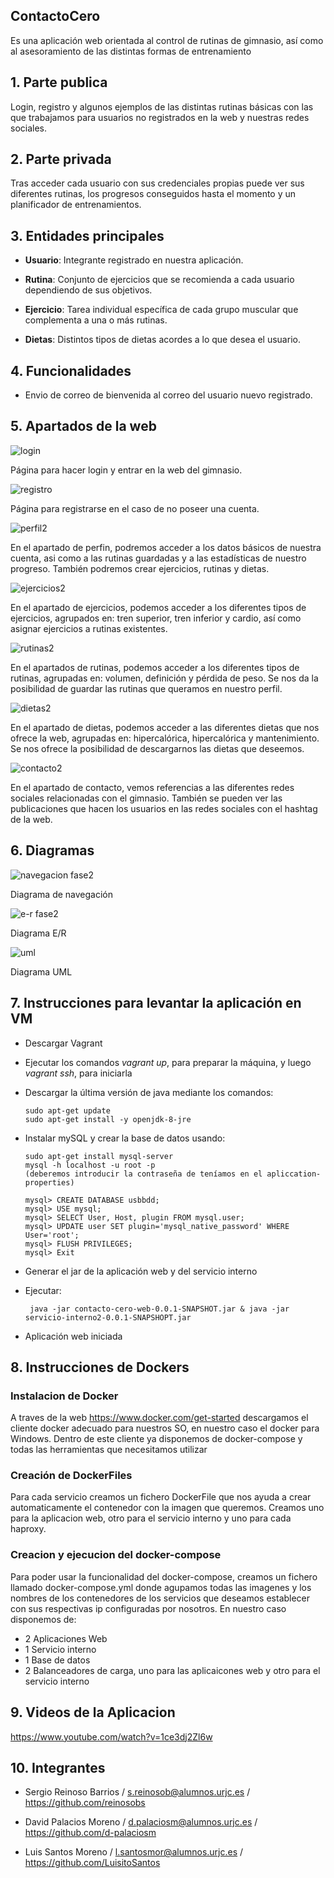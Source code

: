 ## ContactoCero
Es una aplicación web orientada al control de rutinas de gimnasio, así como al asesoramiento de las distintas formas de entrenamiento  

## 1. Parte publica
Login, registro y algunos ejemplos de las distintas rutinas básicas con las que trabajamos para usuarios no registrados en la web y nuestras redes sociales.

## 2. Parte privada
Tras acceder cada usuario con sus credenciales propias puede ver sus diferentes rutinas, los progresos conseguidos hasta el momento y un planificador de entrenamientos.

## 3. Entidades principales
   - **Usuario**: Integrante registrado en nuestra aplicación.

   - **Rutina**: Conjunto de ejercicios que se recomienda a cada usuario dependiendo de sus objetivos.

   - **Ejercicio**: Tarea individual específica de cada grupo muscular que complementa a una o más rutinas.
   
   - **Dietas**: Distintos tipos de dietas acordes a lo que desea el usuario.

## 4. Funcionalidades
   - Envio de correo de bienvenida al correo del usuario nuevo registrado.

## 5. Apartados de la web


![login](https://user-images.githubusercontent.com/45769039/53116616-5ebf7080-3549-11e9-9fab-161a98a9f7c3.PNG)

Página para hacer login y entrar en la web del gimnasio.

![registro](https://user-images.githubusercontent.com/45769039/53116808-d392aa80-3549-11e9-8c80-a4397ace3230.png)

Página para registrarse en el caso de no poseer una cuenta.

![perfil2](https://user-images.githubusercontent.com/45769039/53530761-37404900-3af1-11e9-9e85-a6c8e74f9952.PNG)

En el apartado de perfin, podremos acceder a los datos básicos de nuestra cuenta, asi como a las rutinas guardadas y a las estadísticas de nuestro progreso. También podremos crear ejercicios, rutinas y dietas.

![ejercicios2](https://user-images.githubusercontent.com/45769039/53530781-47f0bf00-3af1-11e9-81da-a131728e287d.PNG)

En el apartado de ejercicios, podemos acceder a los diferentes tipos de ejercicios, agrupados en: tren superior, tren inferior y cardio, así como asignar ejercicios a rutinas existentes.

![rutinas2](https://user-images.githubusercontent.com/45769039/53530793-52ab5400-3af1-11e9-84ad-cdb83628238c.PNG)

En el apartados de rutinas, podemos acceder a los diferentes tipos de rutinas, agrupadas en: volumen, definición y pérdida de peso. Se nos da la posibilidad de guardar las rutinas que queramos en nuestro perfil.

![dietas2](https://user-images.githubusercontent.com/45769039/53530814-60f97000-3af1-11e9-8351-87a34dc52ea2.PNG)

En el apartado de dietas, podemos acceder a las diferentes dietas que nos ofrece la web, agrupadas en: hipercalórica, hipercalórica y mantenimiento. Se nos ofrece la posibilidad de descargarnos las dietas que deseemos.

![contacto2](https://user-images.githubusercontent.com/45769039/53530833-72427c80-3af1-11e9-8ad6-b6d48ff68fc7.PNG)

En el apartado de contacto, vemos referencias a las diferentes redes sociales relacionadas con el gimnasio. También se pueden ver las publicaciones que hacen los usuarios en las redes sociales con el hashtag de la web.


## 6. Diagramas

![navegacion fase2](https://user-images.githubusercontent.com/45769039/53118456-6d0f8b80-354d-11e9-85ad-8b3dda7d6f0e.jpeg)

Diagrama de navegación

![e-r fase2](https://user-images.githubusercontent.com/45769039/53118308-199d3d80-354d-11e9-9b59-a6771a59d262.JPG)

Diagrama E/R

![uml](https://user-images.githubusercontent.com/46925882/54608499-1ebcb200-4a51-11e9-94f5-74f09e93ca60.JPG)

Diagrama UML

## 7. Instrucciones para levantar la aplicación en VM

   - Descargar Vagrant
   
   - Ejecutar los comandos *vagrant up*, para preparar la máquina, y luego *vagrant ssh*, para iniciarla
   
   - Descargar la última versión de java mediante los comandos:
   
         sudo apt-get update
         sudo apt-get install -y openjdk-8-jre
      
   - Instalar mySQL y crear la base de datos usando:
   
         sudo apt-get install mysql-server
         mysql -h localhost -u root -p
         (deberemos introducir la contraseña de teníamos en el apliccation-properties)
      
         mysql> CREATE DATABASE usbbdd;
         mysql> USE mysql;
         mysql> SELECT User, Host, plugin FROM mysql.user;
         mysql> UPDATE user SET plugin='mysql_native_password' WHERE User='root';
         mysql> FLUSH PRIVILEGES;
         mysql> Exit
      
   - Generar el jar de la aplicación web y del servicio interno
   
   - Ejecutar: 
   
          java -jar contacto-cero-web-0.0.1-SNAPSHOT.jar & java -jar servicio-interno2-0.0.1-SNAPSHOPT.jar
   
   - Aplicación web iniciada
## 8. Instrucciones de Dockers
   ### Instalacion de Docker
   A traves de la web https://www.docker.com/get-started descargamos el cliente docker adecuado para nuestros SO, en nuestro caso el docker para Windows. Dentro de este cliente ya disponemos de docker-compose y todas las herramientas que necesitamos utilizar
   ### Creación de DockerFiles
   Para cada servicio creamos un fichero DockerFile que nos ayuda a crear automaticamente el contenedor con la imagen que queremos. Creamos uno para la aplicacion web, otro para el servicio interno y uno para cada haproxy.
   ### Creacion y ejecucion del docker-compose
   Para poder usar la funcionalidad del docker-compose, creamos un fichero llamado docker-compose.yml donde agupamos todas las imagenes y los nombres de los contenedores de los servicios que deseamos establecer con sus respectivas ip configuradas por nosotros. En nuestro caso disponemos de:
   - 2 Aplicaciones Web
   - 1 Servicio interno
   - 1 Base de datos
   - 2 Balanceadores de carga, uno para las aplicaicones web y otro para el servicio interno
## 9. Videos de la Aplicacion
 
 https://www.youtube.com/watch?v=1ce3dj2Zl6w
   
## 10. Integrantes
   * Sergio Reinoso Barrios / s.reinosob@alumnos.urjc.es / https://github.com/reinosobs

   * David Palacios Moreno / d.palaciosm@alumnos.urjc.es / https://github.com/d-palaciosm

   * Luis Santos Moreno / l.santosmor@alumnos.urjc.es / https://github.com/LuisitoSantos
